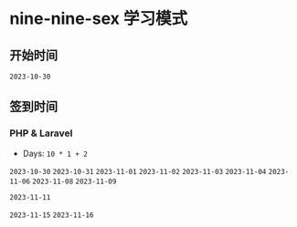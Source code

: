 # nine-nine-sex 学习模式

## 开始时间




`2023-10-30`

## 签到时间

### PHP & Laravel


- Days: `10 * 1 + 2`

`2023-10-30` `2023-10-31` `2023-11-01` `2023-11-02` `2023-11-03` `2023-11-04` `2023-11-06` `2023-11-08` `2023-11-09` 

`2023-11-11`


`2023-11-15` `2023-11-16`



